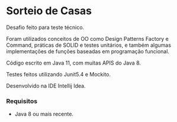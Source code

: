 # Sorteio de Casas
Desafio feito para teste técnico.

Foram utilizados conceitos de OO como Design Patterns Factory e Command, práticas de SOLID e testes unitários, e também algumas implementações de funções baseadas em programação funcional.

Código escrito em Java 11, com muitas APIS do Java 8.

Testes feitos utilizando Junit5.4 e Mockito.

Desenvolvido na IDE Intellij Idea.
### Requisitos
- Java 8 ou mais recente.
